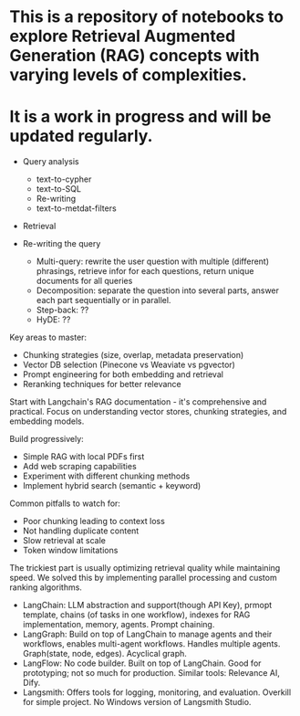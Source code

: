 # This is a repository of notebooks to explore Retrieval Augmented Generation (RAG) concepts with varying levels of complexities.
# It is a work in progress and will be updated regularly.

- Query analysis
    - text-to-cypher
    - text-to-SQL
    - Re-writing
    - text-to-metdat-filters

- Retrieval

- Re-writing the query
    - Multi-query: rewrite the user question with multiple (different) phrasings, retrieve infor for each questions, return unique documents for all queries
    - Decomposition: separate the question into several parts, answer each part sequentially or in parallel.
    - Step-back: ??
    - HyDE: ??

Key areas to master:
- Chunking strategies (size, overlap, metadata preservation)
- Vector DB selection (Pinecone vs Weaviate vs pgvector)
- Prompt engineering for both embedding and retrieval
- Reranking techniques for better relevance

Start with Langchain's RAG documentation - it's comprehensive and practical. Focus on understanding vector stores, chunking strategies, and embedding models.

Build progressively:
- Simple RAG with local PDFs first
- Add web scraping capabilities
- Experiment with different chunking methods
- Implement hybrid search (semantic + keyword)

Common pitfalls to watch for:
- Poor chunking leading to context loss
- Not handling duplicate content
- Slow retrieval at scale
- Token window limitations

The trickiest part is usually optimizing retrieval quality while maintaining speed. We solved this by implementing parallel processing and custom ranking algorithms.



- LangChain: LLM abstraction and support(though API Key), prmopt template, chains (of tasks in one workflow), indexes for RAG implementation, memory, agents. Prompt chaining.
- LangGraph: Build on top of LangChain to manage agents and their workflows, enables multi-agent workflows. Handles multiple agents. Graph(state, node, edges). Acyclical graph.
- LangFlow: No code builder. Built on top of LangChain. Good for prototyping; not so much for production. Similar tools: Relevance AI, Dify.
- Langsmith: Offers tools for logging, monitoring, and evaluation. Overkill for simple project. No Windows version of Langsmith Studio.

<!-- [Knowledge Augmented Generation](https://arxiv.org/abs/2409.13731) -->